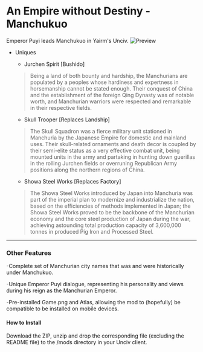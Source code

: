 # An Empire without Destiny - Manchukuo
Emperor Puyi leads Manchukuo in Yairm's Unciv.
![Preview](https://cdn.discordapp.com/attachments/556615339849416736/701357639711457340/ManchukuoTeaser.png)
* Uniques
  * Jurchen Spirit [Bushido]
  >Being a land of both bounty and hardship, the Manchurians are populated by a peoples whose hardiness and expertness in horsemanship cannot be stated enough. Their conquest of China and the establishment of the foreign Qing Dynasty was of notable worth, and Manchurian warriors were respected and remarkable in their respective fields.
  
  * Skull Trooper [Replaces Landship]
  >The Skull Squadron was a fierce military unit stationed in Manchuria by the Japanese Empire for domestic and mainland uses. Their skull-related ornaments and death decor is coupled by their semi-elite status as a very effective combat unit, being mounted units in the army and partaking in hunting down guerillas in the rolling Jurchen fields or overruning Republican Army positions along the northern regions of China.
  
  * Showa Steel Works [Replaces Factory]
  >The Showa Steel Works introduced by Japan into Manchuria was part of the imperial plan to modernize and industrialize the nation, based on the efficiencies of methods implemented in Japan; the Showa Steel Works proved to be the backbone of the Manchurian economy and the core steel production of Japan during the war, achieving astounding total production capacity of 3,600,000 tonnes in produced Pig Iron and Processed Steel. 
---
### Other Features
-Complete set of Manchurian city names that was and were historically under Manchukuo.

-Unique Emperor Puyi dialogue, representing his personality and views during his reign as the Manchurian Emperor.

-Pre-installed Game.png and Atlas, allowing the mod to (hopefully) be compatible to be installed on mobile devices.
#### How to Install
Download the ZIP, unzip and drop the corresponding file (excluding the README file) to the /mods directory in your Unciv client.
